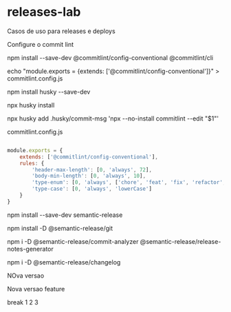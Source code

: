 # releases-lab
Casos de uso para releases e deploys


Configure o commit lint

npm install --save-dev @commitlint/config-conventional @commitlint/cli

echo "module.exports = {extends: ['@commitlint/config-conventional']}" > commitlint.config.js

npm install husky --save-dev

npx husky install

npx husky add .husky/commit-msg  'npx --no-install commitlint --edit "$1"'

commitlint.config.js

```js

module.exports = {
    extends: ['@commitlint/config-conventional'],
    rules: {
        'header-max-length': [0, 'always', 72],
        'body-min-length': [0, 'always', 10],
        'type-enum': [0, 'always', ['chore', 'feat', 'fix', 'refactor', 'docs', 'perf', 'style', 'test', 'build', 'ci', 'revert']],
        'type-case': [0, 'always', 'lowerCase']
    }
}


```

npm install --save-dev semantic-release


npm install -D  @semantic-release/git

npm i -D @semantic-release/commit-analyzer @semantic-release/release-notes-generator

npm i -D @semantic-release/changelog

NOva versao 

Nova versao feature

break
1
2
3
